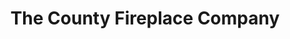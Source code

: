 ---
title: "The County Fireplace Company"
url: /prince-edward/the-county-fireplace-company/
shop: interior decoration
---